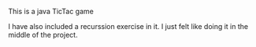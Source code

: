 This is a java TicTac game

I have also included a recurssion exercise in it.
I just felt like doing it in the middle of the project.
